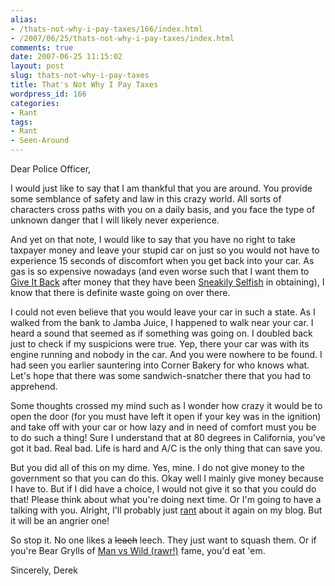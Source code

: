 ```yaml
---
alias:
- /thats-not-why-i-pay-taxes/166/index.html
- /2007/06/25/thats-not-why-i-pay-taxes/index.html
comments: true
date: 2007-06-25 11:15:02
layout: post
slug: thats-not-why-i-pay-taxes
title: That's Not Why I Pay Taxes
wordpress_id: 166
categories:
- Rant
tags:
- Rant
- Seen-Around
---
```


Dear Police Officer,

I would just like to say that I am thankful that you are around.  You provide some semblance of safety and law in this crazy world.  All sorts of characters cross paths with you on a daily basis, and you face the type of unknown danger that I will likely never experience.

And yet on that note, I would like to say that you have no right to take taxpayer money and leave your stupid car on just so you would not have to experience 15 seconds of discomfort when you get back into your car.  As gas is so expensive nowadays (and even worse such that I want them to [Give It Back](http://www.goingthewongway.com/2007/06/21/give-it-back/) after money that they have been [Sneakily Selfish](http://www.goingthewongway.com/2007/04/17/sneakily-selfish/) in obtaining), I know that there is definite waste going on over there.

I could not even believe that you would leave your car in such a state.  As I walked from the bank to Jamba Juice, I happened to walk near your car.  I heard a sound that seemed as if something was going on.  I doubled back just to check if my suspicions were true.  Yep, there your car was with its engine running and nobody in the car.  And you were nowhere to be found.  I had seen you earlier sauntering into Corner Bakery for who knows what.  Let's hope that there was some sandwich-snatcher there that you had to apprehend.

Some thoughts crossed my mind such as I wonder how crazy it would be to open the door (for you must have left it open if your key was in the ignition) and take off with your car or how lazy and in need of comfort must you be to do such a thing!  Sure I understand that at 80 degrees in California, you've got it bad.  Real bad.  Life is hard and A/C is the only thing that can save you.

But you did all of this on my dime.  Yes, mine.  I do not give money to the government so that you can do this.  Okay well I mainly give money because I have to.  But if I did have a choice, I would not give it so that you could do that!  Please think about what you're doing next time.  Or I'm going to have a talking with you.  Alright, I'll probably just [rant](http://www.goingthewongway.com/tag/rant) about it again on my blog.  But it will be an angrier one!  

So stop it.  No one likes a <del>leach</del> leech.  They just want to squash them.  Or if you're Bear Grylls of [Man vs Wild (rawr!)](http://www.goingthewongway.com/2007/05/29/man-vs-wild-rawr/) fame, you'd eat 'em.

Sincerely,
Derek
